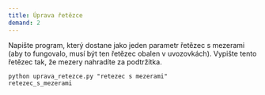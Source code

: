 ```yaml
---
title: Úprava řetězce
demand: 2
---
```


Napište program, který dostane jako jeden parametr řetězec s mezerami (aby to fungovalo, musí být ten řetězec obalen v uvozovkách). Vypište tento řetězec tak, že mezery nahradíte za podtržítka.

```shell
python uprava_retezce.py "retezec s mezerami"
retezec_s_mezerami
```
